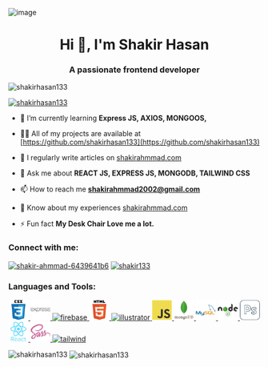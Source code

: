 ![image](https://github.com/user-attachments/assets/03974c20-17c4-4d55-9bb6-1dba672d5509)

<h1 align="center">Hi 👋, I'm Shakir Hasan</h1>
<h3 align="center">A passionate frontend developer</h3>

<p align="left"> <img src="https://komarev.com/ghpvc/?username=shakirhasan133&label=Profile%20views&color=0e75b6&style=flat" alt="shakirhasan133" /> </p>

<p align="left"> <a href="https://github.com/ryo-ma/github-profile-trophy"><img src="https://github-profile-trophy.vercel.app/?username=shakirhasan133" alt="shakirhasan133" /></a> </p>

- 🌱 I’m currently learning **Express JS, AXIOS, MONGOOS,**

- 👨‍💻 All of my projects are available at [https://github.com/shakirhasan133](https://github.com/shakirhasan133)

- 📝 I regularly write articles on [shakirahmmad.com](shakirahmmad.com)

- 💬 Ask me about **REACT JS, EXPRESS JS, MONGODB, TAILWIND CSS**

- 📫 How to reach me **shakirahmmad2002@gmail.com**

- 📄 Know about my experiences [shakirahmmad.com](shakirahmmad.com)

- ⚡ Fun fact **My Desk Chair Love me a lot.**

<h3 align="left">Connect with me:</h3>
<p align="left">
<a href="https://linkedin.com/in/shakir-ahmmad-6439641b6" target="blank"><img align="center" src="https://raw.githubusercontent.com/rahuldkjain/github-profile-readme-generator/master/src/images/icons/Social/linked-in-alt.svg" alt="shakir-ahmmad-6439641b6" height="30" width="40" /></a>
<a href="https://fb.com/shakir133" target="blank"><img align="center" src="https://raw.githubusercontent.com/rahuldkjain/github-profile-readme-generator/master/src/images/icons/Social/facebook.svg" alt="shakir133" height="30" width="40" /></a>
</p>

<h3 align="left">Languages and Tools:</h3>
<p align="left"> <a href="https://www.w3schools.com/css/" target="_blank" rel="noreferrer"> <img src="https://raw.githubusercontent.com/devicons/devicon/master/icons/css3/css3-original-wordmark.svg" alt="css3" width="40" height="40"/> </a> <a href="https://expressjs.com" target="_blank" rel="noreferrer"> <img src="https://raw.githubusercontent.com/devicons/devicon/master/icons/express/express-original-wordmark.svg" alt="express" width="40" height="40"/> </a> <a href="https://firebase.google.com/" target="_blank" rel="noreferrer"> <img src="https://www.vectorlogo.zone/logos/firebase/firebase-icon.svg" alt="firebase" width="40" height="40"/> </a> <a href="https://www.w3.org/html/" target="_blank" rel="noreferrer"> <img src="https://raw.githubusercontent.com/devicons/devicon/master/icons/html5/html5-original-wordmark.svg" alt="html5" width="40" height="40"/> </a> <a href="https://www.adobe.com/in/products/illustrator.html" target="_blank" rel="noreferrer"> <img src="https://www.vectorlogo.zone/logos/adobe_illustrator/adobe_illustrator-icon.svg" alt="illustrator" width="40" height="40"/> </a> <a href="https://developer.mozilla.org/en-US/docs/Web/JavaScript" target="_blank" rel="noreferrer"> <img src="https://raw.githubusercontent.com/devicons/devicon/master/icons/javascript/javascript-original.svg" alt="javascript" width="40" height="40"/> </a> <a href="https://www.mongodb.com/" target="_blank" rel="noreferrer"> <img src="https://raw.githubusercontent.com/devicons/devicon/master/icons/mongodb/mongodb-original-wordmark.svg" alt="mongodb" width="40" height="40"/> </a> <a href="https://www.mysql.com/" target="_blank" rel="noreferrer"> <img src="https://raw.githubusercontent.com/devicons/devicon/master/icons/mysql/mysql-original-wordmark.svg" alt="mysql" width="40" height="40"/> </a> <a href="https://nodejs.org" target="_blank" rel="noreferrer"> <img src="https://raw.githubusercontent.com/devicons/devicon/master/icons/nodejs/nodejs-original-wordmark.svg" alt="nodejs" width="40" height="40"/> </a> <a href="https://www.photoshop.com/en" target="_blank" rel="noreferrer"> <img src="https://raw.githubusercontent.com/devicons/devicon/master/icons/photoshop/photoshop-line.svg" alt="photoshop" width="40" height="40"/> </a> <a href="https://reactjs.org/" target="_blank" rel="noreferrer"> <img src="https://raw.githubusercontent.com/devicons/devicon/master/icons/react/react-original-wordmark.svg" alt="react" width="40" height="40"/> </a> <a href="https://sass-lang.com" target="_blank" rel="noreferrer"> <img src="https://raw.githubusercontent.com/devicons/devicon/master/icons/sass/sass-original.svg" alt="sass" width="40" height="40"/> </a> <a href="https://tailwindcss.com/" target="_blank" rel="noreferrer"> <img src="https://www.vectorlogo.zone/logos/tailwindcss/tailwindcss-icon.svg" alt="tailwind" width="40" height="40"/> </a> </p>

<p><img align="left" src="https://github-readme-stats.vercel.app/api/top-langs?username=shakirhasan133&show_icons=true&locale=en&layout=compact" alt="shakirhasan133" /></p>

<p>&nbsp;<img align="center" src="https://github-readme-stats.vercel.app/api?username=shakirhasan133&show_icons=true&locale=en" alt="shakirhasan133" /></p>
